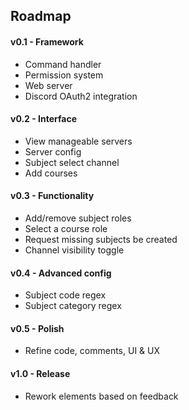 
## Roadmap

#### v0.1 - Framework
- Command handler
- Permission system
- Web server
- Discord OAuth2 integration

#### v0.2 - Interface
- View manageable servers
- Server config
- Subject select channel
- Add courses

#### v0.3 - Functionality
- Add/remove subject roles
- Select a course role
- Request missing subjects be created
- Channel visibility toggle

#### v0.4 - Advanced config
- Subject code regex
- Subject category regex

#### v0.5 - Polish
- Refine code, comments, UI & UX

#### v1.0 - Release
- Rework elements based on feedback


